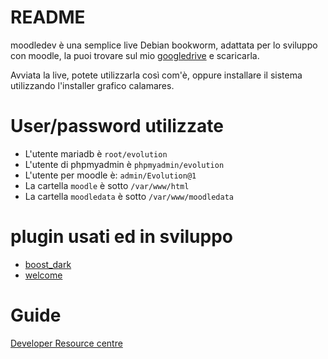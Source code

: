 # README

moodledev è una semplice live Debian bookworm, adattata per lo sviluppo con moodle, la puoi trovare sul mio [googledrive](https://drive.google.com/drive/folders/18QIqicyecLMuU1Zmb2E039gWawzZuy3e?dmr=1&ec=wgc-drive-globalnav-goto) e scaricarla.

Avviata la live, potete utilizzarla così com'è, oppure installare il sistema utilizzando l'installer grafico calamares.

# User/password utilizzate

* L'utente mariadb è `root/evolution`
* L'utente di phpmyadmin è `phpmyadmin/evolution`
* L'utente per moodle è: `admin/Evolution@1`
* La cartella `moodle` è sotto `/var/www/html`
* La cartella `moodledata` è sotto `/var/www/moodledata`

# plugin usati ed in sviluppo

* [boost_dark](https://github.com/pieroproietti/moodle-local_boost_dark)
* [welcome](https://github.com/pieroproietti/moodle-local_welcome)

# Guide
[Developer Resource centre](https://moodledev.io/)

 